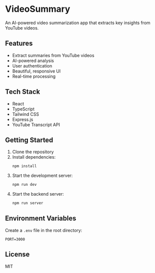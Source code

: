 # VideoSummary

An AI-powered video summarization app that extracts key insights from YouTube videos.

## Features

- Extract summaries from YouTube videos
- AI-powered analysis
- User authentication
- Beautiful, responsive UI
- Real-time processing

## Tech Stack

- React
- TypeScript
- Tailwind CSS
- Express.js
- YouTube Transcript API

## Getting Started

1. Clone the repository
2. Install dependencies:
   ```bash
   npm install
   ```
3. Start the development server:
   ```bash
   npm run dev
   ```
4. Start the backend server:
   ```bash
   npm run server
   ```

## Environment Variables

Create a `.env` file in the root directory:

```env
PORT=3000
```

## License

MIT